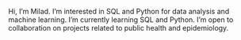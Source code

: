 Hi, I’m Milad.
I’m interested in SQL and Python for data analysis and machine learning.
I’m currently learning SQL and Python.
I’m open to collaboration on projects related to public health and epidemiology.
